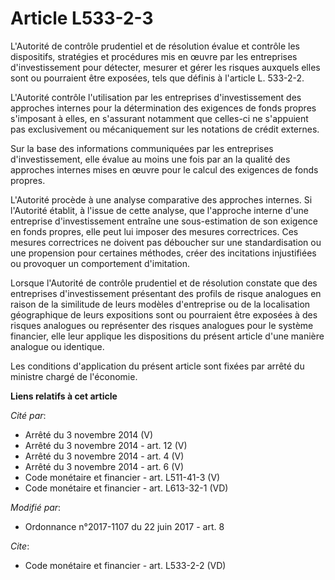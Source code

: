 # Article L533-2-3

L'Autorité de contrôle prudentiel et de résolution évalue et contrôle les dispositifs, stratégies et procédures mis en œuvre
par les entreprises d'investissement pour détecter, mesurer et gérer les risques auxquels elles sont ou pourraient être
exposées, tels que définis à l'article L. 533-2-2.

L'Autorité contrôle l'utilisation par les entreprises d'investissement des approches internes pour la détermination des
exigences de fonds propres s'imposant à elles, en s'assurant notamment que celles-ci ne s'appuient pas exclusivement ou
mécaniquement sur les notations de crédit externes.

Sur la base des informations communiquées par les entreprises d'investissement, elle évalue au moins une fois par an la
qualité des approches internes mises en œuvre pour le calcul des exigences de fonds propres.

L'Autorité procède à une analyse comparative des approches internes. Si l'Autorité établit, à l'issue de cette analyse, que
l'approche interne d'une entreprise d'investissement entraîne une sous-estimation de son exigence en fonds propres, elle peut
lui imposer des mesures correctrices. Ces mesures correctrices ne doivent pas déboucher sur une standardisation ou une
propension pour certaines méthodes, créer des incitations injustifiées ou provoquer un comportement d'imitation.

Lorsque l'Autorité de contrôle prudentiel et de résolution constate que des entreprises d'investissement présentant des
profils de risque analogues en raison de la similitude de leurs modèles d'entreprise ou de la localisation géographique de
leurs expositions sont ou pourraient être exposées à des risques analogues ou représenter des risques analogues pour le
système financier, elle leur applique les dispositions du présent article d'une manière analogue ou identique.

Les conditions d'application du présent article sont fixées par arrêté du ministre chargé de l'économie.

**Liens relatifs à cet article**

_Cité par_:

  - Arrêté du 3 novembre 2014 (V)
  - Arrêté du 3 novembre 2014 - art. 12 (V)
  - Arrêté du 3 novembre 2014 - art. 4 (V)
  - Arrêté du 3 novembre 2014 - art. 6 (V)
  - Code monétaire et financier - art. L511-41-3 (V)
  - Code monétaire et financier - art. L613-32-1 (VD)

_Modifié par_:

  - Ordonnance n°2017-1107 du 22 juin 2017 - art. 8

_Cite_:

  - Code monétaire et financier - art. L533-2-2 (VD)
